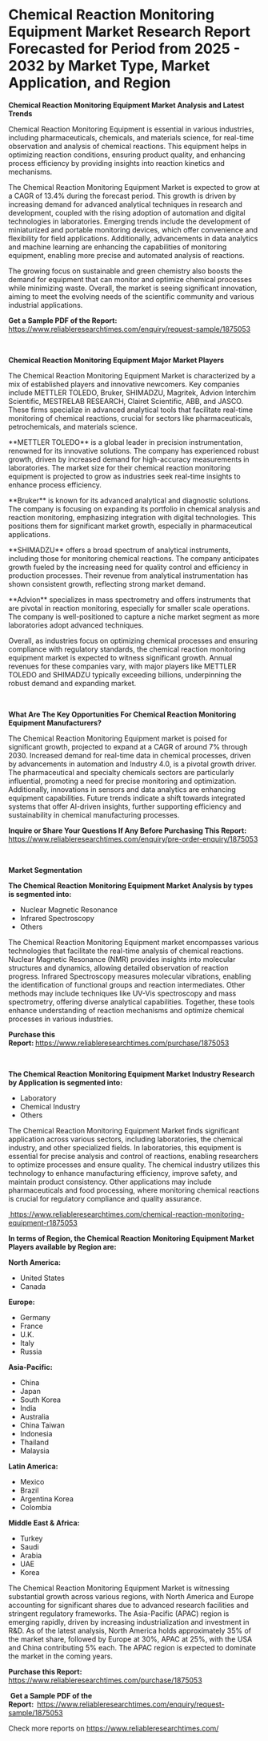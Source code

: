 <p><h1>Chemical Reaction Monitoring Equipment Market Research Report Forecasted for Period from 2025 -  2032 by Market Type, Market Application, and Region</h1></p><p><strong>Chemical Reaction Monitoring Equipment Market Analysis and Latest Trends</strong></p>
<p><p>Chemical Reaction Monitoring Equipment is essential in various industries, including pharmaceuticals, chemicals, and materials science, for real-time observation and analysis of chemical reactions. This equipment helps in optimizing reaction conditions, ensuring product quality, and enhancing process efficiency by providing insights into reaction kinetics and mechanisms.</p><p>The Chemical Reaction Monitoring Equipment Market is expected to grow at a CAGR of 13.4% during the forecast period. This growth is driven by increasing demand for advanced analytical techniques in research and development, coupled with the rising adoption of automation and digital technologies in laboratories. Emerging trends include the development of miniaturized and portable monitoring devices, which offer convenience and flexibility for field applications. Additionally, advancements in data analytics and machine learning are enhancing the capabilities of monitoring equipment, enabling more precise and automated analysis of reactions.</p><p>The growing focus on sustainable and green chemistry also boosts the demand for equipment that can monitor and optimize chemical processes while minimizing waste. Overall, the market is seeing significant innovation, aiming to meet the evolving needs of the scientific community and various industrial applications.</p></p>
<p><strong>Get a Sample PDF of the Report:&nbsp;</strong> <a href="https://www.reliableresearchtimes.com/enquiry/request-sample/1875053?utm_campaign=2733&utm_medium=2&utm_source=Github&utm_content=ia&utm_term=28022025&utm_id=chemical-reaction-monitoring-equipment">https://www.reliableresearchtimes.com/enquiry/request-sample/1875053</a></p>
<p>&nbsp;</p>
<p><strong>Chemical Reaction Monitoring Equipment Major Market Players</strong></p>
<p><p>The Chemical Reaction Monitoring Equipment Market is characterized by a mix of established players and innovative newcomers. Key companies include METTLER TOLEDO, Bruker, SHIMADZU, Magritek, Advion Interchim Scientific, MESTRELAB RESEARCH, Clairet Scientific, ABB, and JASCO. These firms specialize in advanced analytical tools that facilitate real-time monitoring of chemical reactions, crucial for sectors like pharmaceuticals, petrochemicals, and materials science.</p><p>**METTLER TOLEDO** is a global leader in precision instrumentation, renowned for its innovative solutions. The company has experienced robust growth, driven by increased demand for high-accuracy measurements in laboratories. The market size for their chemical reaction monitoring equipment is projected to grow as industries seek real-time insights to enhance process efficiency.</p><p>**Bruker** is known for its advanced analytical and diagnostic solutions. The company is focusing on expanding its portfolio in chemical analysis and reaction monitoring, emphasizing integration with digital technologies. This positions them for significant market growth, especially in pharmaceutical applications.</p><p>**SHIMADZU** offers a broad spectrum of analytical instruments, including those for monitoring chemical reactions. The company anticipates growth fueled by the increasing need for quality control and efficiency in production processes. Their revenue from analytical instrumentation has shown consistent growth, reflecting strong market demand.</p><p>**Advion** specializes in mass spectrometry and offers instruments that are pivotal in reaction monitoring, especially for smaller scale operations. The company is well-positioned to capture a niche market segment as more laboratories adopt advanced techniques.</p><p>Overall, as industries focus on optimizing chemical processes and ensuring compliance with regulatory standards, the chemical reaction monitoring equipment market is expected to witness significant growth. Annual revenues for these companies vary, with major players like METTLER TOLEDO and SHIMADZU typically exceeding billions, underpinning the robust demand and expanding market.</p></p>
<p>&nbsp;</p>
<p><strong>What Are The Key Opportunities For Chemical Reaction Monitoring Equipment Manufacturers?</strong></p>
<p><p>The Chemical Reaction Monitoring Equipment market is poised for significant growth, projected to expand at a CAGR of around 7% through 2030. Increased demand for real-time data in chemical processes, driven by advancements in automation and Industry 4.0, is a pivotal growth driver. The pharmaceutical and specialty chemicals sectors are particularly influential, promoting a need for precise monitoring and optimization. Additionally, innovations in sensors and data analytics are enhancing equipment capabilities. Future trends indicate a shift towards integrated systems that offer AI-driven insights, further supporting efficiency and sustainability in chemical manufacturing processes.</p></p>
<p><strong>Inquire or Share Your Questions If Any Before Purchasing This Report:</strong> <a href="https://www.reliableresearchtimes.com/enquiry/pre-order-enquiry/1875053?utm_campaign=2733&utm_medium=2&utm_source=Github&utm_content=ia&utm_term=28022025&utm_id=chemical-reaction-monitoring-equipment">https://www.reliableresearchtimes.com/enquiry/pre-order-enquiry/1875053</a></p>
<p>&nbsp;</p>
<p><strong>Market Segmentation</strong></p>
<p><strong>The Chemical Reaction Monitoring Equipment Market Analysis by types is segmented into:</strong></p>
<p><ul><li>Nuclear Magnetic Resonance</li><li>Infrared Spectroscopy</li><li>Others</li></ul></p>
<p><p>The Chemical Reaction Monitoring Equipment market encompasses various technologies that facilitate the real-time analysis of chemical reactions. Nuclear Magnetic Resonance (NMR) provides insights into molecular structures and dynamics, allowing detailed observation of reaction progress. Infrared Spectroscopy measures molecular vibrations, enabling the identification of functional groups and reaction intermediates. Other methods may include techniques like UV-Vis spectroscopy and mass spectrometry, offering diverse analytical capabilities. Together, these tools enhance understanding of reaction mechanisms and optimize chemical processes in various industries.</p></p>
<p><strong>Purchase this Report:&nbsp;</strong><a href="https://www.reliableresearchtimes.com/purchase/1875053?utm_campaign=2733&utm_medium=2&utm_source=Github&utm_content=ia&utm_term=28022025&utm_id=chemical-reaction-monitoring-equipment">https://www.reliableresearchtimes.com/purchase/1875053</a></p>
<p>&nbsp;</p>
<p><strong>The Chemical Reaction Monitoring Equipment Market Industry Research by Application is segmented into:</strong></p>
<p><ul><li>Laboratory</li><li>Chemical Industry</li><li>Others</li></ul></p>
<p><p>The Chemical Reaction Monitoring Equipment Market finds significant application across various sectors, including laboratories, the chemical industry, and other specialized fields. In laboratories, this equipment is essential for precise analysis and control of reactions, enabling researchers to optimize processes and ensure quality. The chemical industry utilizes this technology to enhance manufacturing efficiency, improve safety, and maintain product consistency. Other applications may include pharmaceuticals and food processing, where monitoring chemical reactions is crucial for regulatory compliance and quality assurance.</p></p>
<p><a href="https://www.reliableresearchtimes.com/chemical-reaction-monitoring-equipment-r1875053?utm_campaign=2733&utm_medium=2&utm_source=Github&utm_content=ia&utm_term=28022025&utm_id=chemical-reaction-monitoring-equipment">&nbsp;https://www.reliableresearchtimes.com/chemical-reaction-monitoring-equipment-r1875053</a></p>
<p><strong>In terms of Region, the Chemical Reaction Monitoring Equipment Market Players available by Region are:</strong></p>
<p>
    <p> <strong> North America: </strong>
        <ul>
            <li>United States</li>
            <li>Canada</li>
        </ul>
        </p> 
    <p> <strong> Europe: </strong>
        <ul>
            <li>Germany</li>
            <li>France</li>
            <li>U.K.</li>
            <li>Italy</li>
            <li>Russia</li>
        </ul>
        </p> 
    <p> <strong> Asia-Pacific: </strong>
        <ul>
            <li>China</li>
            <li>Japan</li>
            <li>South Korea</li>
            <li>India</li>
            <li>Australia</li>
            <li>China Taiwan</li>
            <li>Indonesia</li>
            <li>Thailand</li>
            <li>Malaysia</li>
        </ul>
        </p> 
    <p> <strong> Latin America: </strong>
        <ul>
            <li>Mexico</li>
            <li>Brazil</li>
            <li>Argentina Korea</li>
            <li>Colombia</li>
        </ul>
        </p> 
    <p> <strong> Middle East & Africa: </strong>
        <ul>
            <li>Turkey</li>
            <li>Saudi</li>
            <li>Arabia</li>
            <li>UAE</li>
            <li>Korea</li>
        </ul>
    </p>
    </p>
<p><p>The Chemical Reaction Monitoring Equipment Market is witnessing substantial growth across various regions, with North America and Europe accounting for significant shares due to advanced research facilities and stringent regulatory frameworks. The Asia-Pacific (APAC) region is emerging rapidly, driven by increasing industrialization and investment in R&D. As of the latest analysis, North America holds approximately 35% of the market share, followed by Europe at 30%, APAC at 25%, with the USA and China contributing 5% each. The APAC region is expected to dominate the market in the coming years.</p></p>
<p><strong>Purchase this Report: </strong><a href="https://www.reliableresearchtimes.com/purchase/1875053?utm_campaign=2733&utm_medium=2&utm_source=Github&utm_content=ia&utm_term=28022025&utm_id=chemical-reaction-monitoring-equipment">https://www.reliableresearchtimes.com/purchase/1875053</a></p>
<p>&nbsp;<strong>Get a Sample PDF of the Report:&nbsp;&nbsp;</strong><a href="https://www.reliableresearchtimes.com/enquiry/request-sample/1875053?utm_campaign=2733&utm_medium=2&utm_source=Github&utm_content=ia&utm_term=28022025&utm_id=chemical-reaction-monitoring-equipment">https://www.reliableresearchtimes.com/enquiry/request-sample/1875053</a></p>
<p><strong></strong></p>
<p>Check more reports on <a href="https://www.reliableresearchtimes.com/?utm_campaign=2733&utm_medium=2&utm_source=Github&utm_content=ia&utm_term=28022025&utm_id=chemical-reaction-monitoring-equipment">https://www.reliableresearchtimes.com/</a></p>